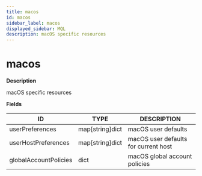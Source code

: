 ```yaml
---
title: macos
id: macos
sidebar_label: macos
displayed_sidebar: MQL
description: macOS specific resources
---
```


# macos

**Description**

macOS specific resources

**Fields**

| ID                    | TYPE            | DESCRIPTION                          |
| --------------------- | --------------- | ------------------------------------ |
| userPreferences       | map[string]dict | macOS user defaults                  |
| userHostPreferences   | map[string]dict | macOS user defaults for current host |
| globalAccountPolicies | dict            | macOS global account policies        |
